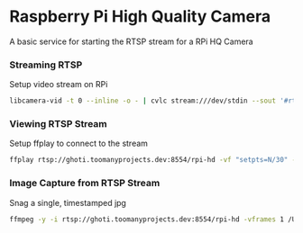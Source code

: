# Raspberry Pi High Quality Camera
A basic service for starting the RTSP stream for a RPi HQ Camera

### Streaming RTSP
Setup video stream on RPi
``` bash
libcamera-vid -t 0 --inline -o - | cvlc stream:///dev/stdin --sout '#rtp{sdp=rtsp://:8554/rpi-hd}' :demux=h264
```

### Viewing RTSP Stream
Setup ffplay to connect to the stream
``` bash
ffplay rtsp://ghoti.toomanyprojects.dev:8554/rpi-hd -vf "setpts=N/30" -fflags nobuffer -flags low_delay -framedrop
```

### Image Capture from RTSP Stream
Snag a single, timestamped jpg
```bash
ffmpeg -y -i rtsp://ghoti.toomanyprojects.dev:8554/rpi-hd -vframes 1 /Users/davin/Captures/ghoti_`date +%s`.jpg
```

